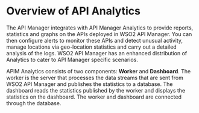 # Overview of API Analytics

The API Manager integrates with API Manager Analytics to provide reports, statistics and graphs on the APIs deployed in 
WSO2 API Manager. You can then configure alerts to monitor these APIs and detect unusual activity, manage locations via
geo-location statistics and carry out a detailed analysis of the logs. WSO2 API Manager has an enhanced distribution of 
Analytics to cater to API Manager specific scenarios.

APIM Analytics consists of two components: **Worker** and **Dashboard**. The worker is the server that processes the data 
streams that are sent from WSO2 API Manager and publishes the statistics to a database. The dashboard reads the statistics 
published by the worker and displays the statistics on the dashboard. The worker and dashboard are connected through 
the database.


